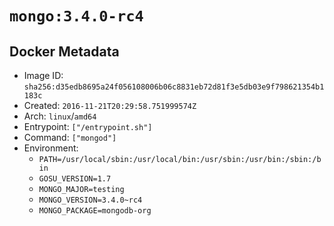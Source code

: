 # `mongo:3.4.0-rc4`

## Docker Metadata

- Image ID: `sha256:d35edb8695a24f056108006b06c8831eb72d81f3e5db03e9f798621354b1183c`
- Created: `2016-11-21T20:29:58.751999574Z`
- Arch: `linux`/`amd64`
- Entrypoint: `["/entrypoint.sh"]`
- Command: `["mongod"]`
- Environment:
  - `PATH=/usr/local/sbin:/usr/local/bin:/usr/sbin:/usr/bin:/sbin:/bin`
  - `GOSU_VERSION=1.7`
  - `MONGO_MAJOR=testing`
  - `MONGO_VERSION=3.4.0~rc4`
  - `MONGO_PACKAGE=mongodb-org`
